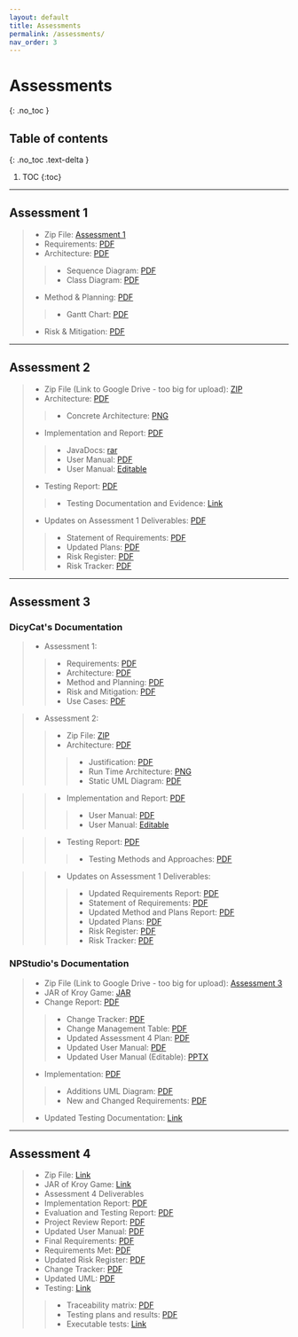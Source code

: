 ```yaml
---
layout: default
title: Assessments
permalink: /assessments/
nav_order: 3
---
```



# Assessments
{: .no_toc }


## Table of contents
{: .no_toc .text-delta }

1. TOC
{:toc}
---

## Assessment 1 

> * Zip File: [Assessment 1](/files/NPStudios.zip)
> * Requirements: [PDF](/files/Req1.pdf)
> * Architecture: [PDF](/files/Arch1.pdf)
> > * Sequence Diagram: [PDF](/files/SEPR_Sequence_Diagram_1.pdf)
> > * Class Diagram: [PDF](/files/SEPR_UML_CLass_Diagram_1.pdf)
> * Method & Planning: [PDF](/files/Plan1.pdf)
> > * Gantt Chart: [PDF](/files/assessment2ganttchart.pdf)
> * Risk & Mitigation: [PDF](/files/Risk1.pdf)

---
## Assessment 2

> * Zip File (Link to Google Drive - too big for upload): [ZIP](https://drive.google.com/file/d/1H4JW_dwoqctEgOOuH97xNl6Nck0H5exh/view?usp=sharing)
> * Architecture: [PDF](/files/Arch2.pdf)
> > * Concrete Architecture: [PNG](/files/concrete_arch.png)
> * Implementation and Report: [PDF](/files/Impl2.pdf)
> > * JavaDocs: [rar](/files/JavaDoc.rar)
> > * User Manual: [PDF](/files/User_Manual_PDF.pdf)
> > * User Manual: [Editable](/files/User_Manual_Edit.docx)
> * Testing Report: [PDF](/files/Test2.pdf)
> > * Testing Documentation and Evidence: [Link](/testing/)
> * Updates on Assessment 1 Deliverables: [PDF](/files/Updates2.pdf)
> > * Statement of Requirements: [PDF](/files/Updated_Statement_of_Requirements.pdf)
> > * Updated Plans: [PDF](/files/Updated_Plans.pdf)
> > * Risk Register: [PDF](/files/Updated_Risk_Register.pdf)
> > * Risk Tracker: [PDF](/files/Updated_Risk_Tracker.pdf)


---
## Assessment 3
### DicyCat's Documentation
> * Assessment 1: 
> > * Requirements: [PDF](/files/DicyCat_Assessment1/Requirements.pdf)
> > * Architecture: [PDF](/files/DicyCat_Assessment1/Arch1.pdf)
> > * Method and Planning: [PDF](/files/DicyCat_Assessment1/MethodSelectionandPlanning.pdf)
> > * Risk and Mitigation: [PDF](/files/DicyCat_Assessment1/RisksAssessmentandMitigation.pdf)
> > * Use Cases: [PDF](/files/DicyCat_Assessment1/UseCases.pdf)

> * Assessment 2:
> > * Zip File: [ZIP](/files/DicyCat_Assessment2/DicyCat.zip)
> > * Architecture: [PDF](/files/DicyCat_Assessment2/ArchitectureReport.pdf)
> > > * Justification: [PDF](/files/DicyCat_Assessment2/ArchitectureJustification.pdf)
> > > * Run Time Architecture: [PNG](/files/DicyCat_Assessment2/RuntimeModel.png)
> > > * Static UML Diagram: [PDF](/files/DicyCat_Assessment2/StaticUMLModel.pdf)

> > * Implementation and Report: [PDF](/files/DicyCat_Assessment2/ImplementationReport.pdf)
> > > * User Manual: [PDF](/files/DicyCat_Assessment2/DicyCatKroyManual.pdf)
> > > * User Manual: [Editable](/files/DicyCat_Assessment2/DicyCatKroyManual(editable).pptx)

> > * Testing Report: [PDF](/files/DicyCat_Assessment2/TestingReport.pdf)
> > > * Testing Methods and Approaches: [PDF](/files/DicyCat_Assessment2/TestingMethodsandApproaches.pdf)

> > * Updates on Assessment 1 Deliverables:
> > > * Updated Requirements Report: [PDF](/files/DicyCat_Assessment2/Requirements.pdf)
> > > * Statement of Requirements: [PDF](/files/DicyCat_Assessment2/UpdatedRequirements.pdf)
> > > * Updated Method and Plans Report: [PDF](/files/DicyCat_Assessment2/MethodsandPlans.pdf)
> > > * Updated Plans: [PDF](/files/DicyCat_Assessment2/UpdatedMethodsandPlans.pdf)
> > > * Risk Register: [PDF](/files/DicyCat_Assessment2/RisksandMitigation.pdf)
> > > * Risk Tracker: [PDF](/files/DicyCat_Assessment2/UpdatedRisksandMitigationStrategies.pdf)

### NPStudio's Documentation 
> * Zip File (Link to Google Drive - too big for upload): [Assessment 3](https://drive.google.com/a/york.ac.uk/file/d/1hCI18toSEIZz-qg6yBEtQAsWX4GtxSHX/view?usp=sharing)
> * JAR of Kroy Game: [JAR](/files/Assessment3Jar/desktop-1.0.jar)
> * Change Report: [PDF](/files/Change3.pdf)
> > * Change Tracker: [PDF](/files/ChangeTracker.pdf)
> > * Change Management Table: [PDF](/files/ChangeManagementTable.pdf)
> > * Updated Assessment 4 Plan: [PDF](files/UpdatedAssessment4Plan.pdf)
> > * Updated User Manual: [PDF](/files/UserManual.pdf)
> > * Updated User Manual (Editable): [PPTX](/files/DicyCatKroyManual(editable).pptx)
> * Implementation: [PDF](/files/Impl3.pdf)
> > * Additions UML Diagram: [PDF](/files/Additions_UML_Diagram.png)
> > * New and Changed Requirements: [PDF](/files/NewandChangedRequirements.pdf)
> * Updated Testing Documentation: [Link](https://npstudios.github.io/testing/#assessment-3)

---
## Assessment 4

> * Zip File: [Link](https://drive.google.com/open?id=1799vxUbj_wf4Mu9oWisnJDXyBQ241jw0)
> * JAR of Kroy Game: [Link](https://drive.google.com/file/d/1Mrpir44AfTJzj89jwt_oQxg8BgZ8XaAV/view?usp=sharing)
> * Assessment 4 Deliverables
  > * Implementation Report: [PDF](/files/Impl4.pdf) 
  > * Evaluation and Testing Report: [PDF](/files/ET4.pdf)
  > * Project Review Report: [PDF](/files/Review4.pdf)
> * Updated User Manual: [PDF](/files/UserManualA4.pdf)
> * Final Requirements: [PDF](/files/FinalRequirementsA4.pdf)
> * Requirements Met: [PDF](/files/RequirementsMetA4.pdf)
> * Updated Risk Register: [PDF](/files/UpdatedRiskRegisterA4.pdf)
> * Change Tracker: [PDF](/files/ChangeTrackerA4.pdf)
> * Updated UML: [PDF](/files/UpdatedUMLA4.png)
> * Testing: [Link](https://npstudios.github.io/testing/#assessment-4)
> > * Traceability matrix: [PDF](/files/TraceabilityMatrixA4.pdf)
> > * Testing plans and results: [PDF](/files/TestDocumentationA4.pdf)
> > * Executable tests: [Link](https://npstudios.github.io/testing/#statistics-1)
